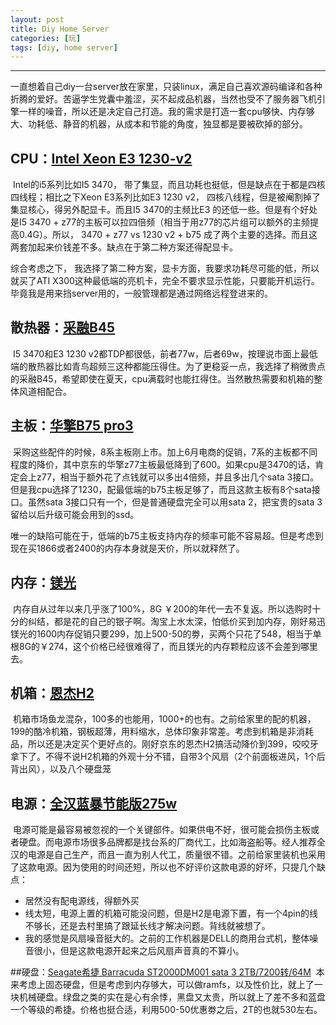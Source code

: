 ```yaml
---
layout: post
title: Diy Home Server
categories: [玩]
tags: [diy, home server]
---
```

---------------------------------------

一直想着自己diy一台server放在家里，只装linux，满足自己喜欢源码编译和各种折腾的爱好。苦逼学生党囊中羞涩，买不起成品机器，当然也受不了服务器飞机引擎一样的噪音，所以还是决定自己打造。我的需求是打造一套cpu够快、内存够大、功耗低、静音的机器，从成本和节能的角度，独显都是要被砍掉的部分。

## CPU：[Intel Xeon E3 1230-v2](http://ark.intel.com/products/65732)
![]()
Intel的i5系列比如I5 3470， 带了集显，而且功耗也挺低，但是缺点在于都是四核四线程；相比之下Xeon E3系列比如E3 1230 v2， 四核八线程，但是被阉割掉了集显核心，得另外配显卡。而且I5 3470的主频比E3 的还低一些。但是有个好处是I5 3470 + z77的主板可以拉四倍频（相当于用z77的芯片组可以额外的主频提高0.4G）。所以， 3470 + z77  vs   1230 v2 + b75 成了两个主要的选择。而且这两套加起来价钱差不多。缺点在于第二种方案还得配显卡。

综合考虑之下， 我选择了第二种方案，显卡方面，我要求功耗尽可能的低，所以就买了ATI X300这种最低端的亮机卡，完全不要求显示性能，只要能开机运行。毕竟我是用来挡server用的，一般管理都是通过网络远程登进来的。

## 散热器：[采融B45](http://bbs.pceva.com.cn/thread-81790-1-1.html)
![]()
I5 3470和E3 1230 v2都TDP都很低，前者77w，后者69w，按理说市面上最低端的散热器比如青鸟超频三这种都能压得住。为了更稳妥一点，我选择了稍微贵点的采融B45，希望即使在夏天，cpu满载时也能扛得住。当然散热需要和机箱的整体风道相配合。

## 主板：[华擎B75 pro3](http://www.pcpop.com/doc/0/801/801822_all.shtml)
![]()
采购这些配件的时候，8系主板刚上市。加上6月电商的促销，7系的主板都不同程度的降价，其中京东的华擎z77主板最低降到了600。如果cpu是3470的话，肯定会上z77，相当于额外花了点钱就可以多出4倍频，并且多出几个sata 3接口。但是我cpu选择了1230，配最低端的b75主板足够了，而且这款主板有8个sata接口。虽然sata 3接口只有一个，但是普通硬盘完全可以用sata 2，把宝贵的sata 3留给以后升级可能会用到的ssd。

唯一的缺陷可能在于，低端的b75主板支持内存的频率可能不容易超。但是考虑到现在买1866或者2400的内存本身就是天价，所以就释然了。

## 内存：[镁光](http://item.51buy.com/item-453739.html)
![]()
内存自从过年以来几乎涨了100%，8G ￥200的年代一去不复返。所以选购时十分的纠结，都是花的自己的银子啊。淘宝上水太深，怕低价买到加内存，刚好易迅镁光的1600内存促销只要299，加上500-50的劵，买两个只花了548，相当于单根8G的￥274，这个价格已经很难得了，而且镁光的内存颗粒应该不会差到哪里去。


## 机箱：[恩杰H2](http://we.pcinlife.com/thread-1661360-1-1.html)
![]()
机箱市场鱼龙混杂，100多的也能用，1000+的也有。之前给家里的配的机器，199的酷冷机箱，钢板超薄，用料缩水，总体印象非常差。考虑到机箱是非消耗品，所以还是决定买个更好点的。刚好京东的恩杰H2搞活动降价到399，咬咬牙拿下了。不得不说H2机箱的外观十分不错，自带3个风扇（2个前面板进风，1个后背出风），以及八个硬盘笼


## 电源：[全汉蓝暴节能版275w](http://item.jd.com/375587.html)
![]()
电源可能是最容易被忽视的一个关键部件。如果供电不好，很可能会损伤主板或者硬盘。而电源市场很多品牌都是找台系的厂商代工，比如海盗船等。经人推荐全汉的电源是自己生产，而且一直为别人代工，质量很不错。之前给家里装机也采用了这款电源。因为使用的时间还短，所以也不好评价这款电源的好坏，只提几个缺点：
* 居然没有配电源线，得额外买
* 线太短，电源上置的机箱可能没问题，但是H2是电源下置，有一个4pin的线不够长，还是去村里搞了跟延长线才解决问题。背线就被想了。
* 我的感觉是风扇噪音挺大的。之前的工作机器是DELL的商用台式机，整体噪音很小，但是这款电源开起来之后风扇声音真的不算小。

##硬盘：[Seagate希捷 Barracuda ST2000DM001 sata 3 2TB/7200转/64M](http://item.51buy.com/item-286264.html?YTAG=3.138212000)
![]()
本来考虑上固态硬盘，但是考虑到内存够大，可以做ramfs，以及性价比，就上了一块机械硬盘。绿盘之类的实在是心有余悸，黑盘又太贵，所以就上了差不多和蓝盘一个等级的希捷。价格也挺合适，利用500-50优惠劵之后，2T的也就530左右。



